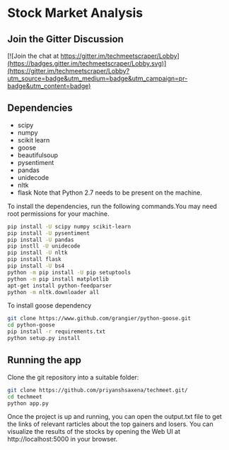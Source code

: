 # Stock Market Analysis

## Join the Gitter Discussion

[![Join the chat at https://gitter.im/techmeetscraper/Lobby](https://badges.gitter.im/techmeetscraper/Lobby.svg)](https://gitter.im/techmeetscraper/Lobby?utm_source=badge&utm_medium=badge&utm_campaign=pr-badge&utm_content=badge)

## Dependencies

   - scipy
   - numpy 
   - scikit learn
   - goose 
   - beautifulsoup
   - pysentiment
   - pandas
   - unidecode 
   - nltk 
   - flask
Note that Python 2.7 needs to be present on the machine.

To install the dependencies, run the following commands.You may need root permissions for your machine.

```sh
pip install -U scipy numpy scikit-learn
pip install -U pysentiment
pip install -U pandas
pip instll -U unidecode
pip install -U nltk
pip install flask
pip install -U bs4
python -m pip install -U pip setuptools
python -m pip install matplotlib
apt-get install python-feedparser
python -m nltk.downloader all
```
To install goose dependency
```sh
git clone https://www.github.com/grangier/python-goose.git
cd python-goose
pip install -r requirements.txt
python setup.py install
```

## Running the app
Clone the git repository into a suitable folder:
```sh
git clone https://github.com/priyanshsaxena/techmeet.git/
cd techmeet
python app.py
```
Once the project is up and running, you can open the output.txt file to get the links of relevant rarticles about the top gainers and losers. You can visualize the results of the stocks by opening the Web UI at http://localhost:5000 in your browser.